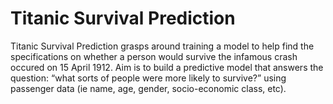 # Titanic Survival Prediction
Titanic Survival Prediction grasps around training a model to help find the specifications on whether a person would survive the infamous crash occured on 15 April 1912. Aim is to build a predictive model that answers the question: “what sorts of people were more likely to survive?” using passenger data (ie name, age, gender, socio-economic class, etc).





